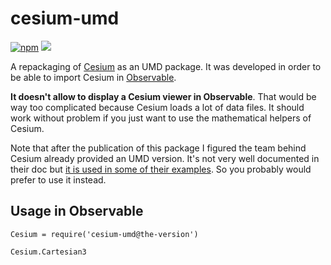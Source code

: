 # cesium-umd

[![npm](https://img.shields.io/npm/v/cesium-umd)](https://www.npmjs.com/package/cesium-umd) [![](https://data.jsdelivr.com/v1/package/npm/cesium-umd/badge)](https://www.jsdelivr.com/package/npm/cesium-umd)

A repackaging of [Cesium](https://www.npmjs.com/package/cesium) as an UMD package. It was developed in order to be able to import Cesium in [Observable](https://observablehq.com/).

**It doesn't allow to display a Cesium viewer in Observable**. That would be way too complicated because Cesium loads a lot of data files. It should work without problem if you just want to use the mathematical helpers of Cesium.

Note that after the publication of this package I figured the team behind Cesium already provided an UMD version. It's not very well documented in their doc but [it is used in some of their examples](https://cesium.com/docs/tutorials/quick-start/). So you probably would prefer to use it instead.

## Usage in Observable

```
Cesium = require('cesium-umd@the-version')

Cesium.Cartesian3
```